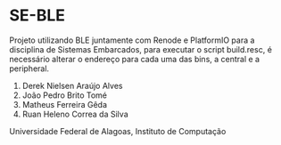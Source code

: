 # SE-BLE
Projeto utilizando BLE juntamente com Renode e PlatformIO para a disciplina de Sistemas Embarcados, para executar o script build.resc, é necessário alterar o endereço para cada uma das bins, a central e a peripheral.

1. Derek Nielsen Araújo Alves
2. João Pedro Brito Tomé
3. Matheus Ferreira Gêda
4. Ruan Heleno Correa da Silva

Universidade Federal de Alagoas, Instituto de Computação
